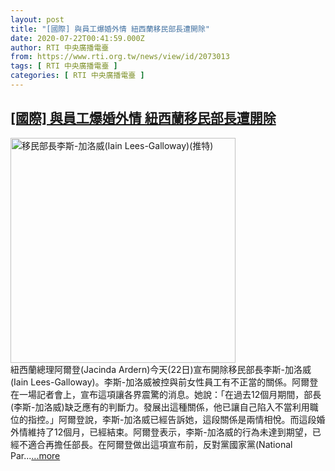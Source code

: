 ```yaml
---
layout: post
title: "[國際] 與員工爆婚外情 紐西蘭移民部長遭開除"
date: 2020-07-22T00:41:59.000Z
author: RTI 中央廣播電臺
from: https://www.rti.org.tw/news/view/id/2073013
tags: [ RTI 中央廣播電臺 ]
categories: [ RTI 中央廣播電臺 ]
---
```

<!--1595378519000-->
[[國際] 與員工爆婚外情 紐西蘭移民部長遭開除](https://www.rti.org.tw/news/view/id/2073013)
------

<div>
<img src="https://static.rti.org.tw/assets/thumbnails/2018/12/18/9cc9d04b8b3bec3096ee5c3b3250f8ed.jpg" width="360" alt="移民部長李斯-加洛威(Iain Lees-Galloway)(推特)" title="移民部長李斯-加洛威(Iain Lees-Galloway)(推特)"><br>紐西蘭總理阿爾登(Jacinda Ardern)今天(22日)宣布開除移民部長李斯-加洛威(Iain Lees-Galloway)。李斯-加洛威被控與前女性員工有不正當的關係。阿爾登在一場記者會上，宣布這項讓各界震驚的消息。她說：「在過去12個月期間，部長(李斯-加洛威)缺乏應有的判斷力。發展出這種關係，他已讓自己陷入不當利用職位的指控。」阿爾登說，李斯-加洛威已經告訴她，這段關係是兩情相悅。而這段婚外情維持了12個月，已經結束。阿爾登表示，李斯-加洛威的行為未達到期望，已經不適合再擔任部長。在阿爾登做出這項宣布前，反對黨國家黨(National Par...<a target="_blank" href="https://www.rti.org.tw/news/view/id/2073013">...more</a>
</div>
